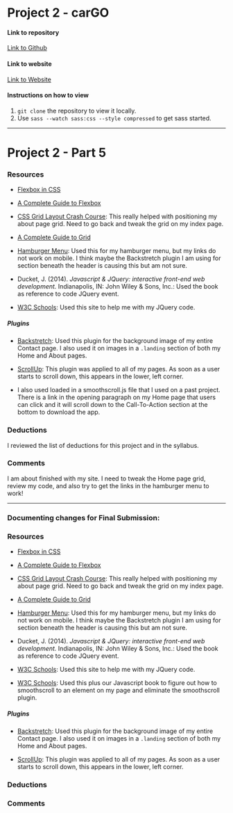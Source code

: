 # Project 2 - carGO

#### Link to repository
[Link to Github](https://github.com/JackieMarie/project-2_culbreath-jackie)

#### Link to website
[Link to Website](http://www.justbelievedesigns.com/project-2_culbreath-jackie/)

#### Instructions on how to view
1. `git clone` the repository to view it locally.
2. Use `sass --watch sass:css --style compressed` to get sass started.

---

# Project 2 - Part 5

### Resources

- [Flexbox in CSS](https://cssreference.io/flexbox/)

- [A Complete Guide to Flexbox](https://css-tricks.com/snippets/css/a-guide-to-flexbox/)

- [CSS Grid Layout Crash Course](https://www.youtube.com/watch?v=jV8B24rSN5o&t=1330s): This really helped with positioning my about page grid. Need to go back and tweak the grid on my index page.

- [A Complete Guide to Grid](https://css-tricks.com/snippets/css/complete-guide-grid/)

- [Hamburger Menu](https://codepen.io/createlyn/pen/xJYmZx): Used this for my hamburger menu, but my links do not work on mobile. I think maybe the Backstretch plugin I am using for section beneath the header is causing this but am not sure.

- Ducket, J. (2014). *Javascript & JQuery: interactive front-end web development.* Indianapolis, IN: John Wiley & Sons, Inc.: Used the book as reference to code JQuery event.

- [W3C Schools](https://www.w3schools.com/): Used this site to help me with my JQuery code.


##### Plugins
- [Backstretch](http://www.jquery-backstretch.com/): Used this plugin for the background image of my entire Contact page. I also used it on images in a `.landing` section of both my Home and About pages.

- [ScrollUp](https://markgoodyear.com/2013/01/scrollup-jquery-plugin/): This plugin was applied to all of my pages. As soon as a user starts to scroll down, this appears in the lower, left corner.

- I also used loaded in a smoothscroll.js file that I used on a past project. There is a link in the opening paragraph on my Home page that users can click and it will scroll down to the Call-To-Action section at the bottom to download the app.

### Deductions
I reviewed the list of deductions for this project and in the syllabus.

### Comments
I am about finished with my site. I need to tweak the Home page grid, review my code, and also try to get the links in the hamburger menu to work!

---

### Documenting changes for Final Submission:

### Resources

- [Flexbox in CSS](https://cssreference.io/flexbox/)

- [A Complete Guide to Flexbox](https://css-tricks.com/snippets/css/a-guide-to-flexbox/)

- [CSS Grid Layout Crash Course](https://www.youtube.com/watch?v=jV8B24rSN5o&t=1330s): This really helped with positioning my about page grid. Need to go back and tweak the grid on my index page.

- [A Complete Guide to Grid](https://css-tricks.com/snippets/css/complete-guide-grid/)

- [Hamburger Menu](https://codepen.io/createlyn/pen/xJYmZx): Used this for my hamburger menu, but my links do not work on mobile. I think maybe the Backstretch plugin I am using for section beneath the header is causing this but am not sure.

- Ducket, J. (2014). *Javascript & JQuery: interactive front-end web development.* Indianapolis, IN: John Wiley & Sons, Inc.: Used the book as reference to code JQuery event.

- [W3C Schools](https://www.w3schools.com/): Used this site to help me with my JQuery code.

- [W3C Schools](https://www.w3schools.com/jquery/tryit.asp?filename=tryjquery_eff_animate_smoothscroll): Used this plus our Javascript book to figure out how to smoothscroll to an element on my page and eliminate the smoothscroll plugin.

##### Plugins
- [Backstretch](http://www.jquery-backstretch.com/): Used this plugin for the background image of my entire Contact page. I also used it on images in a `.landing` section of both my Home and About pages.

- [ScrollUp](https://markgoodyear.com/2013/01/scrollup-jquery-plugin/): This plugin was applied to all of my pages. As soon as a user starts to scroll down, this appears in the lower, left corner.

### Deductions


### Comments
